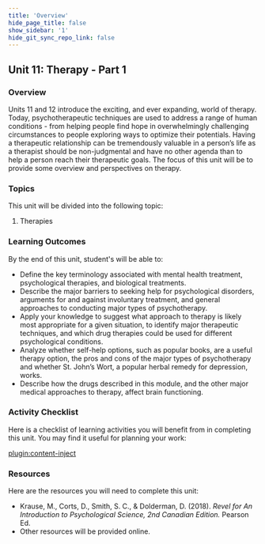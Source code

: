 ```yaml
---
title: 'Overview'
hide_page_title: false
show_sidebar: '1'
hide_git_sync_repo_link: false
---
```


## **Unit 11: Therapy - Part 1**

### Overview

Units 11 and 12 introduce the exciting, and ever expanding, world of therapy. Today, psychotherapeutic techniques are used to address a range of human conditions - from helping people find hope in overwhelmingly challenging circumstances to people exploring ways to optimize their potentials. Having a therapeutic relationship can be tremendously valuable in a person’s life as a therapist should be non-judgmental and have no other agenda than to help a person reach their therapeutic goals. The focus of this unit will be to provide some overview and perspectives on therapy.

### Topics

This unit will be divided into the following topic:

 1. Therapies

### Learning Outcomes

By the end of this unit, student's will be able to:

- Define the key terminology associated with mental health treatment, psychological therapies, and biological treatments.
- Describe the major barriers to seeking help for psychological disorders, arguments for and against involuntary treatment, and general approaches to conducting major types of psychotherapy.
- Apply your knowledge to suggest what approach to therapy is likely most appropriate for a given situation, to identify major therapeutic techniques, and which drug therapies could be used for different psychological conditions.
- Analyze whether self-help options, such as popular books, are a useful therapy option, the pros and cons of the major types of psychotherapy and whether St. John’s Wort, a popular herbal remedy for depression, works.
- Describe how the drugs described in this module, and the other major medical approaches to therapy, affect brain functioning.


### Activity Checklist

Here is a checklist of learning activities you will benefit from in
completing this unit. You may find it useful for planning your work:

[plugin:content-inject](_schedule)


### Resources

Here are the resources you will need to complete this unit:

- Krause, M., Corts, D., Smith, S. C., & Dolderman, D. (2018). *Revel for An Introduction to Psychological Science, 2nd Canadian Edition.* Pearson Ed.
- Other resources will be provided online.
